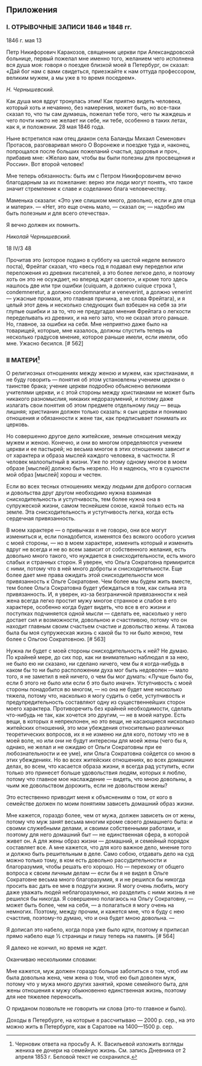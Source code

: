 ## Приложения 

### I. ОТРЫВОЧНЫЕ ЗАПИСИ 1846 и 1848 гг.

1846 г. мая 13

Петр Никифорович Каракозов, священник церкви при Александровской больнице, первый пожелал мне именно того, желанием чего исполнена вся душа моя: говоря о поездке близкой моей в Петербург, он сказал: «Дай бог нам с вами свидеться, приезжайте к нам оттуда профессором, великим мужем, а мы уже в то время поседеем».

*Н. Чернышевский.*

Как душа моя вдруг тронулась этим! Как приятно видеть человека, который хоть и нечаянно, без намерения, может быть, но все-таки сказал то, что ты сам думаешь, пожелал тебе того, чего ты жаждешь и чего почти никто не желает ни себе, ни тебе, особенно в таких летах, как я, и положении. 28 мая 1846 года.

Ныне встретился нам отец диакон села Баланды Михаил Семенович Протасов, разговаривал много О Воронеже и поездке туда и, наконец, попрощался после больших пожеланий счастья, здоровья и проч., прибавив мне: «Желаю вам, чтобы вы были полезны для просвещения и России». Вот второй человек!

Мне теперь обязанность: быть им с Петром Никифоровичем вечно благодарным за их пожелание: верно эти люди могут понять, что такое значит стремление к славе и соделанию блага человечеству.

Маменька сказали: «Это уже слишком много, довольно, если и для отца и матери». — «Нет, это еще очень мало, — сказал он; — надобно им быть полезным и для всего отечества».

Я вечно должен их помнить.

*Николай Чернышевский.*

18 IV/3 48

Прочитав это (которое подано в субботу на шестой неделе великого поста), Фрейтаг сказал, что «весь год я подавал ему переделки или переложения из древних писателей, а это более легкое дело, и поэтому хоть он это не осуждает, но вперед ждет своего», и кроме того здесь нашлось две или три ошибки (cuiquam, a должно cuique строка 1, condemneretur, а должно condemnaretur и veneverint, а должно venerint — ужасные промахи, это главная причина, а не слова Фрейтага), и я целый этот день и несколько следующих был взбешен на себя за эти глупые ошибки и за то, что не предугадал мнения Фрейтага о легкости переделывать из древних, и на него зато, что не сказал этого раньше. Но, главное, за ошибки на себя. Мне неприятно даже было на товарищей, которые, мне казалось, должны спустить теперь на несколько градусов мнение, которое раньше имели, если имели, обо мне. Ужасно бесился. [# 562]

### II МАТЕРИ[^r5631]

[^r5631]: Черновик ответа на просьбу А. К. Васильевой изложить взгляды жениха ее дочери на семейную жизнь. См. запись Дневника от 2 апреля 1853 г. Беловой текст не сохранился.

О религиозных отношениях между женою и мужем, как христианами, я не буду говорить — понятия об этом установлены учением церкви о таинстве брака; учение церкви подробно объяснено великими учителями церкви, и с этой стороны между христианами не может быть никакого разномыслия, никаких недоразумений, и потому даже излагать свои понятия об этом предмете отдельному лицу — вещь лишняя; христианин должен только сказать: я сын церкви и понимаю отношения и обязанности к жене так, как предписывает понимать их церковь.

Но совершенно другое дело житейские, земные отношения между мужем и женою. Конечно, и они во многом определяются учением церкви и ее пастырей; но весьма многое в этих отношениях зависит и от характера и образа мыслей каждого человека, в частности. Я человек малоопытный в жизни. Уже по этому одному многое в моем образе \[мыслей\] должно быть незрело. Но я надеюсь, что в сущности мой образ \[мыслей\] хорош и честен.

Если во всех тесных отношениях между людьми для доброго согласия и довольства друг другом необходимо нужна взаимная снисходительность и уступчивость, тем более нужна она в супружеской жизни, самом теснейшем союзе, какой только есть на земле. Эта снисходительность и уступчивость легка, когда есть сердечная привязанность.

В моем характере — о привычках я не говорю, они все могут измениться и, если понадобится, изменятся без всякого особого усилия с моей стороны, — но в моем характере, изменить который и изменить вдруг не всегда и не во всем зависит от собственного желания, есть довольно много такого, что нуждается в снисходительности, есть много слабых и странных сторон. Я уверен, что Ольга Сократовна примирится с ними, потому что в ней много доброты и снисходительности. Еще более дает мне права ожидать этой снисходительности моя привязанность к Ольге Сократовне. Чем более мы будем жить вместе, тем более Ольга Сократовна будет убеждаться в том, как сильна эта привязанность. И, я уверен, из-за безграничной привязанности к ней жена всегда легко простит мужу многое странное и слабое в его характере, особенно когда будет видеть, что все в его жизни и поступках подчиняется одной мысли — сделать ее, насколько у него достает сил и возможности, довольною и счастливою, потому что он находит главным своим счастьем счастие и довольство жены. А такова была бы моя супружеская жизнь с какой бы то ни было женою, тем более с Ольгою Сократовною. [# 563]

Нужна ли будет с моей стороны снисходительность к ней? Не думаю. По крайней мере, до сих пор, как ни внимательно наблюдал я за нею, не было ею ни сказано, ни сделано ничего, чем бы я когда-нибудь в каком бы то ни было расположении духа мог быть недоволен — мало того, я не заметил в ней ничего, о чем бы мог думать: «Лучше было бы, если б этого не было или если б это было иначе». Уступчивость с моей стороны понадобится во многом, — но она не будет мне нисколько тяжела, потому что, насколько я могу судить о себе, уступчивость и предупредительность составляют одну из существеннейших сторон моего характера. Противоречить без крайней необходимости, сделать что-нибудь не так, как хочется это другим, — не в моей натуре. Есть вещи, в которых я непреклонен, но это вещи, не касающиеся нисколько житейских отношений, это мои убеждения относительно различных теоретических вопросов, их я не изменю ни для кого, потому что не в моей воле, но или они не будут интересны для моей жены (чего бы я, однако, не желал и не ожидаю от Ольги Сократовны при ее любознательности и ее уме), или Ольга Сократовна сойдется со мною в этих убеждениях. Но во всех житейских отношениях, во всех домашних делах, во всем, что касается образа жизни, я всегда рад уступить, если только это принесет больше удовольствия людям, которых я люблю, потому что главное мое наслаждение — видеть, что мною довольны, а чьим же довольством дорожить, если не довольством жены?

Это естественно приводит меня к объяснениям о том, от кого в семействе должен по моим понятиям зависеть домашний образ жизни.

Мне кажется, гораздо более, чем от мужа, должен зависеть он от жены, потому что муж занят весьма многим кроме своего домашнего быта: и своими служебными делами, и своими собственными работами, и поэтому для него домашний быт — не единственная сфера, в которой живет он. А для жены образ жизни — домашний, и семейный порядок составляет все. А мне кажется, что для кого важное дело, мнение того и должно быть решительным в деле. Само собою, отдавать дело на суд можно только тому, в ком есть довольно рассудительности и благоразумия, чтобы решать его хорошо. Но — перехожу от общего вопроса к своим личным делам — если бы я не видел в Ольге Сократовне весьма много благоразумия, я и не решился бы никогда просить вас дать ее мне в подруги жизни. Я могу очень любить, могу даже уважать людей неблагоразумных, но разделить с ними жизнь я не решился бы никогда. Я совершенно полагаюсь на Ольгу Сократовну, — может быть более, чем на себя, — а полагаться я могу очень на немногих. Поэтому, между прочим, и кажется мне, что я буду с нею счастлив, поэтому-то думаю, что и она будет мною довольна. — 

Я дописал это набело, когда пора уже было идти, поэтому я приписал прямо набело еще ½ страницы и пишу теперь на память. [# 564]

Я далеко не кончил, но время не ждет.

Оканчиваю несколькими словами:

Мне кажется, муж должен гораздо больше заботиться о том, чтоб им была довольна жена, чем жена о том, чтоб ею был доволен муж, потому что у мужа много других занятий, кроме семейного быта, для жены отношения к мужу обыкновенно единственная жизнь, поэтому для нее тяжелее переносить.

О приданом позвольте не говорить ни слова (это-то главное и было).

Доходы в Петербурге, на которые я рассчитываю — 2000 р. сер., на это можно жить в Петербурге, как в Саратове на 1400—1500 р. сер.